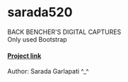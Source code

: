 # sarada520
BACK BENCHER'S DIGITAL CAPTURES <br>
Only used Bootstrap
<h4><a href="https://sarada-garlapati.github.io/sarada520/">Project link</a></h4>
Author: Sarada Garlapati ^_^
